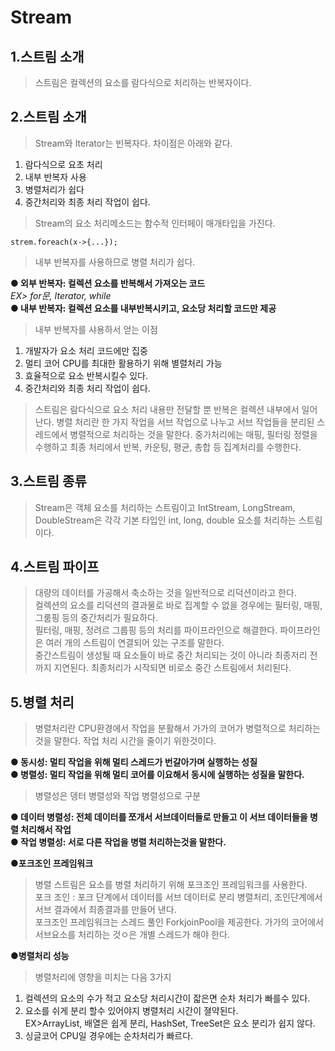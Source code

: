 Stream
=============
  
1.스트림 소개
-------------
>스트림은 컬렉션의 요소를 람다식으로 처리하는 반복자이다.  
  
2.스트림 소개
-------------
>Stream와 Iterator는 빈복자다. 차이점은 아래와 같다.
 1. 람다식으로 요초 처리
 2. 내부 반복자 사용
 3. 병렬처리가 쉽다
 4. 중간처리와 최종 처리 작업이 쉽다.
   
>Stream의 요소 처리메소드는 함수적 인터페이 매개타입을 가진다.
```
strem.foreach(x->{...});
```

>내부 반복자를 사용하므로 병렬 처리가 쉽다.   
  
**● 외부 반복자: 컬렉션 요소를 반복해서 가져오는 코드**  
*EX> for문, Iterator, while*  
**● 내부 반복자: 컬렉션 요소를  내부반복시키고, 요소당 처리할 코드만 제공**  
  
>내부 반복자를 샤용하서 얻는 이점 
1. 개발자가 요소 처리 코드에만 집중
2. 멀티 코어 CPU를 최대한 활용하기 위해 별렬처리 가능
3. 효율적으로 요소  반복시킬수 있다.
4. 중간처리와 최종 처리 작업이 쉽다.
  
>스트림은 람다식으로 요소 처리 내용만 전달할 뿐 반복은 컬렉션 내부에서 일어난다.
>병렬 처리란 한 가지 작업을 서브 작업으로 나누고 서브 작업들을 분리된 스레드에서 병렬적으로 처리하는 것을 말한다.
>중가처리에는 매핑, 필터링 정렬을 수행하고 최종 처리에서 반복, 카운팅, 평균, 총합 등 집계처리를 수행한다.

  
3.스트림 종류
-------------

>Stream은 객체 요소를 처리하는 스트림이고 
>IntStream, LongStream, DoubleStream은 각각 기본 타입인 int, long, double 요소를 처리하는 스트림이다.


4.스트림 파이프 
-------------

>대량의 데이터를 가공해서 축소하는 것을 일반적으로 리덕션이라고 한다.  
>컬렉션의 요소를 리덕션의 결과물로 바로 집계할 수 없을 경우에는 필터링, 매핑, 그룸핑 등의 중간처리가 필요하다.  
> 필터링, 매핑, 정려르 그룹핑 등의 처리를 파이프라인으로 해결한다. 파이프라인은 여러 개의 스트림이 연결되어 있는 구조를 말한다.  
>중간스트림이 생성될 때 요소들이 바로 중간 처리되는 것이 아니라 최종저리 전까지 지연된다. 최종처리가 시작되면 비로소 중간 스트림에서 처리된다.  


5.병렬 처리 
-------------

>병렬처리란 CPU환경에서 작업을 분활해서 가가의 코어가 병렬적으로 처리하는 것을 말한다. 작업 처리 시간을 줄이기 위한것이다.  


**● 동시성: 멀티 작업을 위해 멀티 스레드가 번갈아가며 실행하는 성질**    
**● 병렬성: 멀티 작업을 위해 멀티 코어를 이요해서 동시에 실행하는 성질을 말한다.** 

>병렬성은 뎅터 병렬성와 작업 병렬성으로 구분  

**● 데이터 병렬성: 전체 데이터를 쪼개서 서브데이터들로 만들고 이 서브 데이터들을 병렬 처리해서 작업**      
**● 작업 병렬성: 서로 다른 작업을 병렬 처리하는것을 말한다.** 

**●포크조인 프레임워크**   
>병렬 스트림은 요소를 병렬 처리하기 위해 포크조인 프레임워크를 사용한다.  
>포크 조인 : 포크 단계에서 데이터를 서브 데이터로 분리 병렬처리, 조인단계에서 서브 결과에서 최종결과를 만들어 낸다.  
>포크조인 프레임워크는 스레드 풀인 ForkjoinPool을 제공한다. 가가의 코어에서 서브요소를 처리하는 것ㅇ은 개별 스레드가 해야 한다.  

**●병렬처리 성능** 
>병렬처리에 영향을 미치는 다음 3가지  
1. 컬렉션의 요소의 수가 적고 요소당 처리시간이 잛은면 순차 처리가 빠를수 있다.  
2. 요소를 쉬게 분리 할수 있어야지 병렬처리 시간이 졀약된다.  
EX>ArrayList, 배열은 쉽게 분리, HashSet, TreeSet은 요소 분리가 쉽지 않다.  
3. 싱글코어 CPU일 경우에는 순차처리가 빠르다.  



